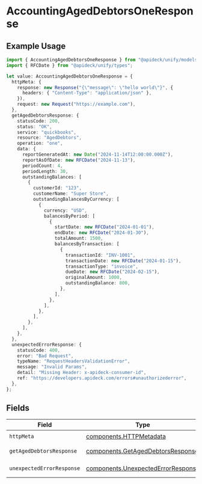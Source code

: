 # AccountingAgedDebtorsOneResponse

## Example Usage

```typescript
import { AccountingAgedDebtorsOneResponse } from "@apideck/unify/models/operations";
import { RFCDate } from "@apideck/unify/types";

let value: AccountingAgedDebtorsOneResponse = {
  httpMeta: {
    response: new Response("{\"message\": \"hello world\"}", {
      headers: { "Content-Type": "application/json" },
    }),
    request: new Request("https://example.com"),
  },
  getAgedDebtorsResponse: {
    statusCode: 200,
    status: "OK",
    service: "quickbooks",
    resource: "AgedDebtors",
    operation: "one",
    data: {
      reportGeneratedAt: new Date("2024-11-14T12:00:00.000Z"),
      reportAsOfDate: new RFCDate("2024-11-13"),
      periodCount: 4,
      periodLength: 30,
      outstandingBalances: [
        {
          customerId: "123",
          customerName: "Super Store",
          outstandingBalancesByCurrency: [
            {
              currency: "USD",
              balancesByPeriod: [
                {
                  startDate: new RFCDate("2024-01-01"),
                  endDate: new RFCDate("2024-01-30"),
                  totalAmount: 1500,
                  balancesByTransaction: [
                    {
                      transactionId: "INV-1001",
                      transactionDate: new RFCDate("2024-01-15"),
                      transactionType: "invoice",
                      dueDate: new RFCDate("2024-02-15"),
                      originalAmount: 1000,
                      outstandingBalance: 800,
                    },
                  ],
                },
              ],
            },
          ],
        },
      ],
    },
  },
  unexpectedErrorResponse: {
    statusCode: 400,
    error: "Bad Request",
    typeName: "RequestHeadersValidationError",
    message: "Invalid Params",
    detail: "Missing Header: x-apideck-consumer-id",
    ref: "https://developers.apideck.com/errors#unauthorizederror",
  },
};
```

## Fields

| Field                                                                                    | Type                                                                                     | Required                                                                                 | Description                                                                              |
| ---------------------------------------------------------------------------------------- | ---------------------------------------------------------------------------------------- | ---------------------------------------------------------------------------------------- | ---------------------------------------------------------------------------------------- |
| `httpMeta`                                                                               | [components.HTTPMetadata](../../models/components/httpmetadata.md)                       | :heavy_check_mark:                                                                       | N/A                                                                                      |
| `getAgedDebtorsResponse`                                                                 | [components.GetAgedDebtorsResponse](../../models/components/getageddebtorsresponse.md)   | :heavy_minus_sign:                                                                       | Aged Debtors                                                                             |
| `unexpectedErrorResponse`                                                                | [components.UnexpectedErrorResponse](../../models/components/unexpectederrorresponse.md) | :heavy_minus_sign:                                                                       | Unexpected error                                                                         |